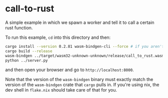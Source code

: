 # call-to-rust

A simple example in which we spawn a worker and tell it to call a certain rust function.

To run this example, `cd` into this directory and then:
```sh
cargo install --version 0.2.81 wasm-bindgen-cli --force # if you aren't getting it from the nix flake
cargo build --release
wasm-bindgen ../target/wasm32-unknown-unknown/release/call_to_rust.wasm --target=no-modules --out-dir=pkg
python ../server.py
```
and then open your browser and go to `http://localhost:8000`.

Note that the version of the `wasm-bindgen` binary must exactly match the version of the `wasm-bindgen` crate
that `cargo` pulls in. If you're using nix, the dev shell in `flake.nix` should take care of that for you.
